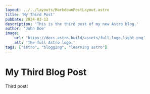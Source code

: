 ```yaml
---
layout: ../../layouts/MarkdownPostLayout.astro
title: 'My Third Post'
pubDate: 2024-03-12
description: 'This is the third post of my new Astro blog.'
author: 'John Doe'
image:
    url: 'https://docs.astro.build/assets/full-logo-light.png'
    alt: 'The full Astro logo.'
tags: ["astro", "blogging", "learning astro"]
---
```

# My Third Blog Post
Third post!